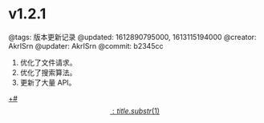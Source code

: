 # v1.2.1

@tags: 版本更新记录
@updated: 1612890795000, 1613115194000
@creator: AkrISrn
@updater: AkrISrn
@commit: b2345cc

1. 优化了文件请求。
1. 优化了搜索算法。
1. 更新了大量 API。

[+#$$: title.substr(1) $$](/zh/releases/download.md)
